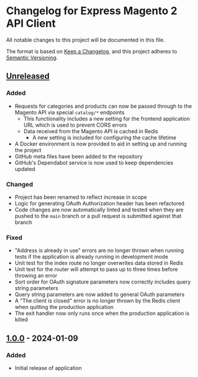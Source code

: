 # Changelog for Express Magento 2 API Client

All notable changes to this project will be documented in this file.

The format is based on [Keep a Changelog][kac], and this project adheres to
[Semantic Versioning][semver].

## [Unreleased]

### Added
- Requests for categories and products can now be passed through to the Magento 
API via special `catalog/*` endpoints
  - This functionality includes a new setting for the frontend application URL 
  which is used to prevent CORS errors
  - Data received from the Magento API is cached in Redis
    - A new setting is included for configuring the cache lifetime
- A Docker environment is now provided to aid in setting up and running the 
project
- GitHub meta files have been added to the repository
- GitHub's Dependabot service is now used to keep dependencies updated

### Changed
- Project has been renamed to reflect increase in scope
- Logic for generating OAuth Authorization header has been refactored
- Code changes are now automatically linted and tested when they are pushed to 
the `main` branch or a pull request is submitted against that branch

### Fixed
- "Address is already in use" errors are no longer thrown when running tests if 
the application is already running in development mode
- Unit test for the index route no longer overwrites data stored in Redis
- Unit test for the router will attempt to pass up to three times before 
throwing an error
- Sort order for OAuth signature parameters now correctly includes query string 
parameters
- Query string parameters are now added to general OAuth parameters
- A "The client is closed" error is no longer thrown by the Redis client when 
quitting the production application
- The exit handler now only runs once when the production application is killed

## [1.0.0] - 2024-01-09

### Added
- Initial release of application

[kac]: https://keepachangelog.com/en/1.0.0/
[semver]: https://semver.org/spec/v2.0.0.html
[Unreleased]: https://github.com/JosephLeedy/express-magento2-client/compare/1.0.0...HEAD
[1.0.0]: https://github.com/JosephLeedy/express-magento2-client/releases/tag/1.0.0
